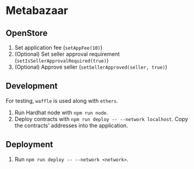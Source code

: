 # Metabazaar

## OpenStore

1. Set application fee (`setAppFee(10)`)
2. (Optional) Set seller approval requirement (`setIsSellerApprovalRequired(true)`)
3. (Optional) Approve seller (`setSellerApproved(seller, true)`)

## Development

For testing, `waffle` is used along with `ethers`.

1. Run Hardhat node with `npm run node`.
2. Deploy contracts with `npm run deploy -- --network localhost`.
   Copy the contracts' addresses into the application.

## Deployment

1. Run `npm run deploy -- --network <network>`.
